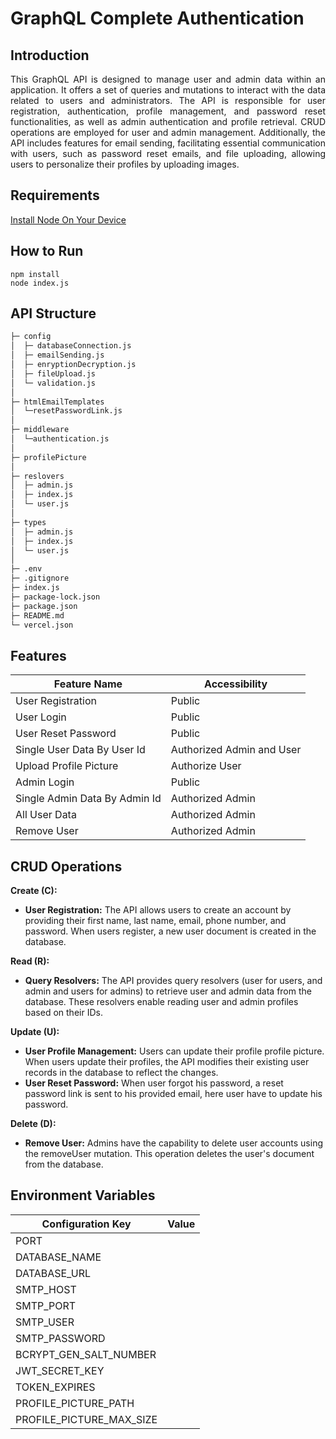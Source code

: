 # GraphQL Complete Authentication

## Introduction

<p align="justify">This GraphQL API is designed to manage user and admin data within an application. It offers a set of queries and mutations to interact with the data related to users and administrators. The API is responsible for user registration, authentication, profile management, and password reset functionalities, as well as admin authentication and profile retrieval. CRUD operations are employed for user and admin management. Additionally, the API includes features for email sending, facilitating essential communication with users, such as password reset emails, and file uploading, allowing users to personalize their profiles by uploading images.</p>

## Requirements

[Install Node On Your Device](https://nodejs.org/)

## How to Run

```
npm install
node index.js
```

## API Structure

```bash
├─ config
│  ├─ databaseConnection.js
│  ├─ emailSending.js
│  ├─ enryptionDecryption.js
│  ├─ fileUpload.js
│  └─ validation.js
│
├─ htmlEmailTemplates
│  └─resetPasswordLink.js
│
├─ middleware
│  └─authentication.js
│
├─ profilePicture
│
├─ reslovers
│  ├─ admin.js
│  ├─ index.js
│  └─ user.js
│
├─ types
│  ├─ admin.js
│  ├─ index.js
│  └─ user.js
│
├─ .env
├─ .gitignore
├─ index.js
├─ package-lock.json
├─ package.json
├─ README.md
└─ vercel.json
```

## Features

| Feature Name                   | Accessibility        |
| ------------------------------ | -------------------- |
| User Registration              | Public               |
| User Login                     | Public               |
| User Reset Password            | Public               |
| Single User Data By User Id    | Authorized Admin and User |
| Upload Profile Picture         | Authorize User        |
| Admin Login                    | Public               |
| Single Admin Data By Admin Id  | Authorized Admin     |
| All User Data                  | Authorized Admin     |
| Remove User                    | Authorized Admin     |

## CRUD Operations

**Create (C):**

- **User Registration:** The API allows users to create an account by providing their first name, last name, email, phone number, and password. When users register, a new user document is created in the database.

**Read (R):**

- **Query Resolvers:** The API provides query resolvers (user for users, and admin and users for admins) to retrieve user and admin data from the database. These resolvers enable reading user and admin profiles based on their IDs.

**Update (U):**

- **User Profile Management:** Users can update their profile profile picture. When users update their profiles, the API modifies their existing user records in the database to reflect the changes.
- **User Reset Password:** When user forgot his password, a reset password link is sent to his provided email, here user have to update his password.

**Delete (D):**

- **Remove User:** Admins have the capability to delete user accounts using the removeUser mutation. This operation deletes the user's document from the database.

## Environment Variables

| Configuration Key         | Value                |
| ------------------------- |----------------------|
| PORT                      |                      |
| DATABASE_NAME             |                      |
| DATABASE_URL              |                      |
| SMTP_HOST                 |                      |
| SMTP_PORT                 |                      |
| SMTP_USER                 |                      |
| SMTP_PASSWORD             |                      |
| BCRYPT_GEN_SALT_NUMBER    |                      |
| JWT_SECRET_KEY            |                      |
| TOKEN_EXPIRES             |                      |
| PROFILE_PICTURE_PATH      |                      |
| PROFILE_PICTURE_MAX_SIZE  |                      |


